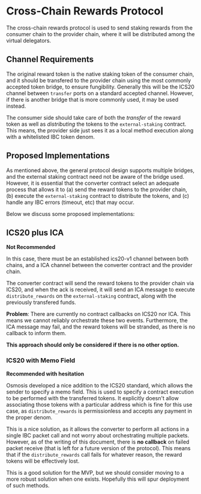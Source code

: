 # Cross-Chain Rewards Protocol

The cross-chain rewards protocol is used to send staking rewards from the consumer chain
to the provider chain, where it will be distributed among the virtual delegators.

## Channel Requirements

The original reward token is the native staking token of the consumer chain,
and it should be transfered to the provider chain using the most commonly accepted
token bridge, to ensure fungibility. Generally this will be the ICS20 channel
between `transfer` ports on a standard accepted channel. However, if there is
another bridge that is more commonly used, it may be used instead.

The consumer side should take care of both the _transfer_ of the reward token
as well as _distributing_ the tokens to the `external-staking` contract.
This means, the provider side just sees it as a local method execution
along with a whitelisted IBC token denom.

## Proposed Implementations

As mentioned above, the general protocol design supports multiple bridges,
and the external staking contract need not be aware of the bridge used.
However, it is essential that the converter contract select an adequate process
that allows it to (a) send the reward tokens to the provider chain,
(b) execute the `external-staking` contract to distribute the tokens, and
(c) handle any IBC errors (timeout, etc) that may occur.

Below we discuss some proposed implementations:

## ICS20 plus ICA

**Not Recommended**

In this case, there must be an established ics20-v1 channel between both chains,
and a ICA channel between the converter contract and the provider chain.

The converter contract will send the reward tokens to the provider chain via ICS20,
and when the ack is received, it will send an ICA message to execute `distribute_rewards`
on the `external-staking` contract, along with the previously transfered funds.

**Problem**: There are currently no contract callbacks on ICS20 nor ICA. This means we cannot reliably
orchestrate these two events. Furthermore, the ICA message may fail, and the reward tokens will
be stranded, as there is no callback to inform them.

**This approach should only be considered if there is no other option.**

### ICS20 with Memo Field

**Recommended with hesitation**

Osmosis developed a nice addition to the ICS20 standard, which allows the sender
to specify a memo field. This is used to specify a contract execution to be performed
with the transferred tokens. It explicitly doesn't allow associating those tokens
with a particular address which is fine for this use case, as `distribute_rewards`
is permissionless and accepts any payment in the proper denom.

This is a nice solution, as it allows the converter to perform all actions in a single
IBC packet call and not worry about orchestrating multiple packets. However, as of the
writing of this document, there is **no callback** on failed packet receive
(that is left for a future version of the protocol). This means that if the `distribute_rewards`
call fails for whatever reason, the reward tokens will be effectively lost.

This is a good solution for the MVP, but we should consider moving to a more robust
solution when one exists. Hopefully this will spur deployment of such methods.
